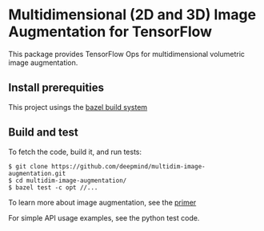 # Multidimensional (2D and 3D) Image Augmentation for TensorFlow

This package provides TensorFlow Ops for multidimensional volumetric image
augmentation.

## Install prerequities

This project usings the [bazel build
system](https://docs.bazel.build/versions/master/install.html)

## Build and test

To fetch the code, build it, and run tests:

```shell
$ git clone https://github.com/deepmind/multidim-image-augmentation.git
$ cd multidim-image-augmentation/
$ bazel test -c opt //...
```

To learn more about image augmentation, see the [primer](doc/index.md)

For simple API usage examples, see the python test code.
